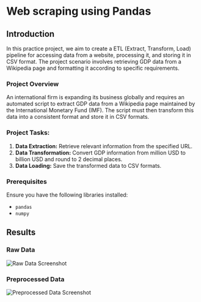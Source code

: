 # Web scraping using Pandas

## Introduction

In this practice project, we aim to create a ETL (Extract, Transform, Load) pipeline for accessing data from a website, processing it, and storing it in CSV format. The project scenario involves retrieving GDP data from a Wikipedia page and formatting it according to specific requirements.

### Project Overview

An international firm is expanding its business globally and requires an automated script to extract GDP data from a Wikipedia page maintained by the International Monetary Fund (IMF). The script must then transform this data into a consistent format and store it in CSV formats.

### Project Tasks:

1. **Data Extraction:** Retrieve relevant information from the specified URL.
2. **Data Transformation:** Convert GDP information from million USD to billion USD and round to 2 decimal places.
3. **Data Loading:** Save the transformed data to CSV formats.

### Prerequisites

Ensure you have the following libraries installed:

- `pandas`
- `numpy`

## Results

### Raw Data

![Raw Data Screenshot](https://cf-courses-data.s3.us.cloud-object-storage.appdomain.cloud/IBMDeveloperSkillsNetwork-PY0101EN-SkillsNetwork/images/pandas_wbs_3.png)

### Preprocessed Data

![Preprocessed Data Screenshot](https://github.com/harsh0701Xd/Extract-Transfrom-and-Load-GDP-Data/assets/89227170/0c0d8469-4c24-41bf-b54a-9d9e932a26d0)


